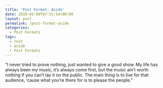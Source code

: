 ```yaml
---
title: 'Post Format: Aside'
date: 2010-05-09T07:51:54+00:00
layout: post
permalink: /post-format-aside
categories:
  - Post Formats
tags:
  - test
  - aside
  - Post Formats
---
```

“I never tried to prove nothing, just wanted to give a good show. My life has always been my music, it’s always come first, but the music ain’t worth nothing if you can’t lay it on the public. The main thing is to live for that audience, ’cause what you’re there for is to please the people.”